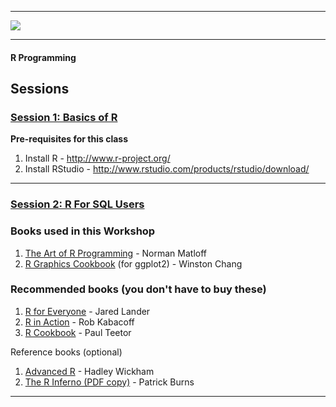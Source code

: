 
---


![]({{site.baseurl}}/./Rlogo.png)

---

####  R Programming 


## Sessions

### [Session 1: Basics of R](./Sessions/Basics-of-R/)

**Pre-requisites for this class**

1. Install R - http://www.r-project.org/
2. Install RStudio - http://www.rstudio.com/products/rstudio/download/


---

### [Session 2: R For SQL Users](./sessions/R-For-SQL-Users/)






### Books used in this Workshop

1. [The Art of R Programming](http://bit.ly/ArtRProg) - Norman Matloff
2. [R Graphics Cookbook](http://bit.ly/RGraphicsCookbook) (for ggplot2) - Winston Chang

### Recommended books (you don't have to buy these)

1. [R for Everyone](http://amzn.to/1CIUvcY) - Jared Lander
2. [R in Action](http://manning.com/kabacoff2) - Rob Kabacoff
3. [R Cookbook](http://amzn.to/1EDFsmI) - Paul Teetor

Reference books (optional)

1. [Advanced R](http://adv-r.had.co.nz) - Hadley Wickham
2. [The R Inferno (PDF copy)](http://www.burns-stat.com/pages/Tutor/R_inferno.pdf) - Patrick Burns

---

